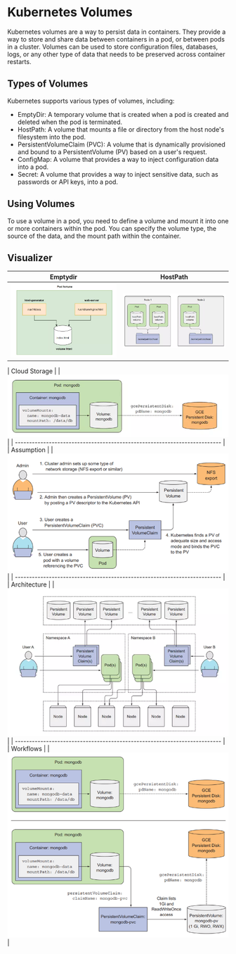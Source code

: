 # Kubernetes Volumes

Kubernetes volumes are a way to persist data in containers. They provide a way to store and share data between containers in a pod, or between pods in a cluster. Volumes can be used to store configuration files, databases, logs, or any other type of data that needs to be preserved across container restarts.

## Types of Volumes

Kubernetes supports various types of volumes, including:

- EmptyDir: A temporary volume that is created when a pod is created and deleted when the pod is terminated.
- HostPath: A volume that mounts a file or directory from the host node's filesystem into the pod.
- PersistentVolumeClaim (PVC): A volume that is dynamically provisioned and bound to a PersistentVolume (PV) based on a user's request.
- ConfigMap: A volume that provides a way to inject configuration data into a pod.
- Secret: A volume that provides a way to inject sensitive data, such as passwords or API keys, into a pod.

## Using Volumes

To use a volume in a pod, you need to define a volume and mount it into one or more containers within the pod. You can specify the volume type, the source of the data, and the mount path within the container.

## Visualizer
| Emptydir | HostPath |
| -------- | -------- |
| ![EmptyDir](../static/EmptyDir.png) | ![HostPath](../static/Hostpath.png) |


|                               Cloud Storage                               |
|                   ![CloudStorage](../static/CloudStorage.png)             |
| ------------------------------------------------------------------------- |
|                                 Assumption                                |
|        ![CloudStorage](../static/PersistentVolumes/Assumption.png)        |
| ------------------------------------------------------------------------- |
|                                Architecture                               |
|        ![CloudStorage](../static/PersistentVolumes/Architecture.png)      |
| ------------------------------------------------------------------------- |
|                                  Workflows                                |
|         ![CloudStorage](../static/PersistentVolumes/Workflows.png)        |